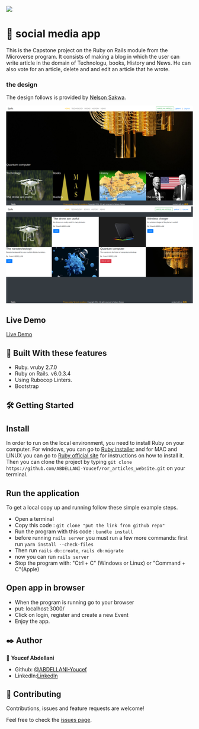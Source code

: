 ![](https://img.shields.io/badge/Microverse-blueviolet)

#  🧐 social media app

This is the Capstone project on the Ruby on Rails module from the Microverse program. It consists of making a blog in which the user can write article in the domain of Technologu, books, History and News. He can also vote for an article, delete and and edit an article that he wrote.

### the design

The design follows is provided by [Nelson Sakwa](https://www.behance.net/gallery/14554909/liFEsTlye-Mobile-version).

![app screenshot 1](./Screenshot1.png)
![app screenshot 2](./Screenshot2.png)
## Live Demo

[Live Demo](https://pure-atoll-25387.herokuapp.com/)


## 🔧 Built With these features
- Ruby. vruby 2.7.0
- Ruby on Rails. v6.0.3.4
- Using Rubocop Linters.
- Bootstrap

## 🛠 Getting Started
## Install 
 In order to run on the local environment, you need to install Ruby on your computer. For windows, you can go to [Ruby installer](https://rubyinstaller.org/) and for MAC and LINUX you can go to [Ruby official site](https://www.ruby-lang.org/en/downloads/) for instructions on how to install it. Then you can clone the project by typing ```git clone https://github.com/ABDELLANI-Youcef/ror_articles_website.git``` on your terminal.

## Run the application
To get a local copy up and running follow these simple example steps.

- Open a terminal
- Copy this code : ```git clone "put the link from github repo"```
- Run the program with this code : ```bundle install```
- before running ```rails server``` you must run a few more commands: first run ```yarn install --check-files```
- Then run ```rails db:create```, ```rails db:migrate```
- now you can run ```rails server```
- Stop the program with: "Ctrl + C" (Windows or Linux) or "Command + C"(Apple)

## Open app in browser

- When the program is running go to your browser
- put: localhost:3000/
- Click on login, register and create a new Event
- Enjoy the app.

## ✒️ Author

👤 **Youcef Abdellani**

- Github: [@ABDELLANI-Youcef](https://github.com/ABDELLANI-Youcef)
- LinkedIn:[LinkedIn](linkedin.com/in/youcef-abdellani)

## 🤝 Contributing
Contributions, issues and feature requests are welcome!

Feel free to check the [issues page](https://github.com/ABDELLANI-Youcef/ror_articles_website/issues).
